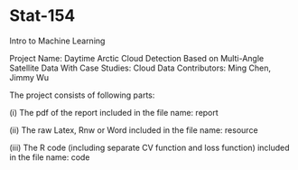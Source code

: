 # Stat-154
Intro to Machine Learning

Project Name: Daytime Arctic Cloud Detection Based on Multi-Angle Satellite Data With Case Studies: Cloud Data 
Contributors: Ming Chen, Jimmy Wu

The project consists of following parts:

(i) The pdf of the report included in the file name: report

(ii) The raw Latex, Rnw or Word included in the file name: resource

(iii) The R code (including separate CV function and loss function) included in the file name: code
